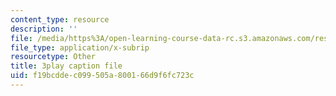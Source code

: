 ```yaml
---
content_type: resource
description: ''
file: /media/https%3A/open-learning-course-data-rc.s3.amazonaws.com/res-6-012-introduction-to-probability-spring-2018/f19bcddec099505a800166d9f6fc723c_aXFbBcabaQA.vtt
file_type: application/x-subrip
resourcetype: Other
title: 3play caption file
uid: f19bcdde-c099-505a-8001-66d9f6fc723c
---
```

